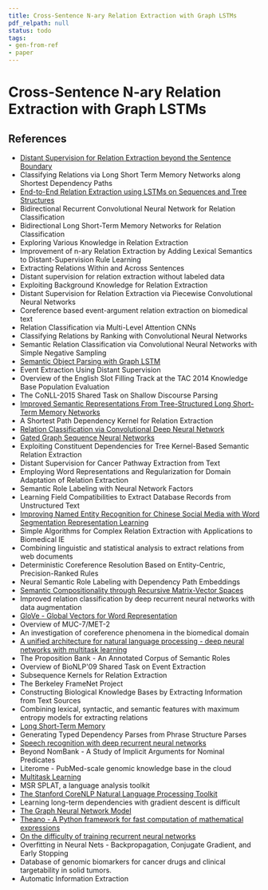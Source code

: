 ```yaml
---
title: Cross-Sentence N-ary Relation Extraction with Graph LSTMs
pdf_relpath: null
status: todo
tags:
- gen-from-ref
- paper
---
```


# Cross-Sentence N-ary Relation Extraction with Graph LSTMs

## References

- [Distant Supervision for Relation Extraction beyond the Sentence Boundary](./distant-supervision-for-relation-extraction-beyond-the-sentence-boundary.md)
- Classifying Relations via Long Short Term Memory Networks along Shortest Dependency Paths
- [End-to-End Relation Extraction using LSTMs on Sequences and Tree Structures](./end-to-end-relation-extraction-using-lstms-on-sequences-and-tree-structures.md)
- Bidirectional Recurrent Convolutional Neural Network for Relation Classification
- Bidirectional Long Short-Term Memory Networks for Relation Classification
- Exploring Various Knowledge in Relation Extraction
- Improvement of n-ary Relation Extraction by Adding Lexical Semantics to Distant-Supervision Rule Learning
- Extracting Relations Within and Across Sentences
- Distant supervision for relation extraction without labeled data
- Exploiting Background Knowledge for Relation Extraction
- Distant Supervision for Relation Extraction via Piecewise Convolutional Neural Networks
- Coreference based event-argument relation extraction on biomedical text
- Relation Classification via Multi-Level Attention CNNs
- Classifying Relations by Ranking with Convolutional Neural Networks
- Semantic Relation Classification via Convolutional Neural Networks with Simple Negative Sampling
- [Semantic Object Parsing with Graph LSTM](./semantic-object-parsing-with-graph-lstm.md)
- Event Extraction Using Distant Supervision
- Overview of the English Slot Filling Track at the TAC 2014 Knowledge Base Population Evaluation
- The CoNLL-2015 Shared Task on Shallow Discourse Parsing
- [Improved Semantic Representations From Tree-Structured Long Short-Term Memory Networks](./improved-semantic-representations-from-tree-structured-long-short-term-memory-networks.md)
- A Shortest Path Dependency Kernel for Relation Extraction
- [Relation Classification via Convolutional Deep Neural Network](./relation-classification-via-convolutional-deep-neural-network.md)
- [Gated Graph Sequence Neural Networks](./gated-graph-sequence-neural-networks.md)
- Exploiting Constituent Dependencies for Tree Kernel-Based Semantic Relation Extraction
- Distant Supervision for Cancer Pathway Extraction from Text
- Employing Word Representations and Regularization for Domain Adaptation of Relation Extraction
- Semantic Role Labeling with Neural Network Factors
- Learning Field Compatibilities to Extract Database Records from Unstructured Text
- [Improving Named Entity Recognition for Chinese Social Media with Word Segmentation Representation Learning](./improving-named-entity-recognition-for-chinese-social-media-with-word-segmentation-representation-learning.md)
- Simple Algorithms for Complex Relation Extraction with Applications to Biomedical IE
- Combining linguistic and statistical analysis to extract relations from web documents
- Deterministic Coreference Resolution Based on Entity-Centric, Precision-Ranked Rules
- Neural Semantic Role Labeling with Dependency Path Embeddings
- [Semantic Compositionality through Recursive Matrix-Vector Spaces](./semantic-compositionality-through-recursive-matrix-vector-spaces.md)
- Improved relation classification by deep recurrent neural networks with data augmentation
- [GloVe - Global Vectors for Word Representation](./glove-global-vectors-for-word-representation.md)
- Overview of MUC-7/MET-2
- An investigation of coreference phenomena in the biomedical domain
- [A unified architecture for natural language processing - deep neural networks with multitask learning](./a-unified-architecture-for-natural-language-processing-deep-neural-networks-with-multitask-learning.md)
- The Proposition Bank - An Annotated Corpus of Semantic Roles
- Overview of BioNLP'09 Shared Task on Event Extraction
- Subsequence Kernels for Relation Extraction
- The Berkeley FrameNet Project
- Constructing Biological Knowledge Bases by Extracting Information from Text Sources
- Combining lexical, syntactic, and semantic features with maximum entropy models for extracting relations
- [Long Short-Term Memory](./long-short-term-memory.md)
- Generating Typed Dependency Parses from Phrase Structure Parses
- [Speech recognition with deep recurrent neural networks](./speech-recognition-with-deep-recurrent-neural-networks.md)
- Beyond NomBank - A Study of Implicit Arguments for Nominal Predicates
- Literome - PubMed-scale genomic knowledge base in the cloud
- [Multitask Learning](./multitask-learning.md)
- MSR SPLAT, a language analysis toolkit
- [The Stanford CoreNLP Natural Language Processing Toolkit](./the-stanford-corenlp-natural-language-processing-toolkit.md)
- Learning long-term dependencies with gradient descent is difficult
- [The Graph Neural Network Model](./the-graph-neural-network-model.md)
- [Theano - A Python framework for fast computation of mathematical expressions](./theano-a-python-framework-for-fast-computation-of-mathematical-expressions.md)
- [On the difficulty of training recurrent neural networks](./on-the-difficulty-of-training-recurrent-neural-networks.md)
- Overfitting in Neural Nets - Backpropagation, Conjugate Gradient, and Early Stopping
- Database of genomic biomarkers for cancer drugs and clinical targetability in solid tumors.
- Automatic Information Extraction
